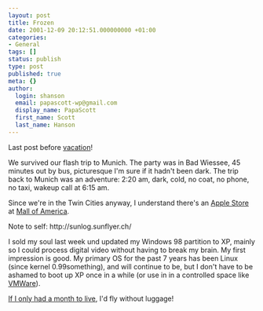 ```yaml
---
layout: post
title: Frozen
date: 2001-12-09 20:12:51.000000000 +01:00
categories:
- General
tags: []
status: publish
type: post
published: true
meta: {}
author:
  login: shanson
  email: papascott-wp@gmail.com
  display_name: PapaScott
  first_name: Scott
  last_name: Hanson
---
```

<p>Last post before <a href="http://weather.yahoo.com/forecast/Minneapolis_MN_US_f.html">vacation</a>! </p>
<p>We survived our flash trip to Munich. The party was in Bad Wiessee, 45 minutes out by bus, picturesque I'm sure if it hadn't been dark. The trip back to Munich was an adventure: 2:20 am, dark, cold, no coat, no phone, no taxi, wakeup call at 6:15 am.</p>
<p>Since we're in the Twin Cities anyway, I understand there's an <a href="http://www.apple.com/retail/">Apple Store</a> at <a href="http://www.apple.com/retail/mallofamerica/">Mall of America</a>.</p>
<p>Note to self: http://sunlog.sunflyer.ch/</p>
<p>I sold my soul last week und updated my Windows 98 partition to XP, mainly so I could process digital video without having to break my brain. My first impression is good. My primary OS for the past 7 years has been Linux (since kernel 0.99something), and will continue to be, but I don't have to be ashamed to boot up XP once in a while (or use in in a controlled space like <a href="http://www.vmware.com">VMWare</a>).</p>
<p><a href="http://scobleizer.ManilaSites.Com/2001/12/09">If I only had a month to live</a>, I'd fly without luggage!</p>
